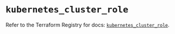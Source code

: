 # `kubernetes_cluster_role`

Refer to the Terraform Registry for docs: [`kubernetes_cluster_role`](https://registry.terraform.io/providers/hashicorp/kubernetes/2.15.0/docs/resources/cluster_role).

